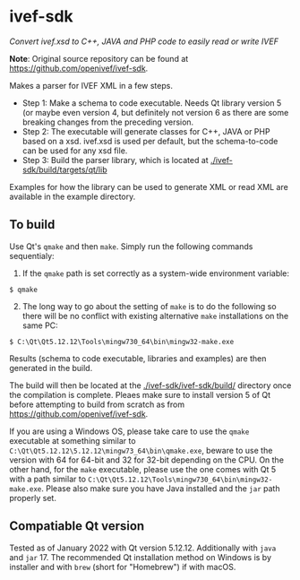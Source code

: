 # ivef-sdk
_Convert ivef.xsd to C++, JAVA and PHP code to easily read or write IVEF_

**Note**: Original source repository can be found at https://github.com/openivef/ivef-sdk. 

Makes a parser for IVEF XML in a few steps.
* Step 1: Make a schema to code executable. 
        Needs Qt library version 5 (or maybe even version 4, but definitely not version 6 as there are some breaking changes from the preceding version. 
* Step 2: The executable will generate classes for C++, JAVA or PHP based on a xsd.
        ivef.xsd is used per default, but the schema-to-code can be used for any xsd file.
* Step 3: Build the parser library, which is located at [./ivef-sdk/build/targets/qt/lib](https://github.com/ncs-niva/ivef-sdk/tree/master/ivef-sdk/build/targets/qt/lib)

Examples for how the library can be used to generate XML or read XML are available in the example directory.

## To build
Use Qt's `qmake` and then `make`. Simply run the following commands sequentialy:
1. If the `qmake` path is set correctly as a system-wide environment variable:
```shell
$ qmake
```

2. The long way to go about the setting of `make` is to do the following so there will be no conflict with existing alternative `make` installations on the same PC:
```shell
$ C:\Qt\Qt5.12.12\Tools\mingw730_64\bin\mingw32-make.exe
```

Results (schema to code executable, libraries and examples) are then generated in the build. 

The build will then be located at the [./ivef-sdk/ivef-sdk/build/](https://github.com/ncs-niva/ivef-sdk/tree/master/ivef-sdk/build) directory once the compilation is complete. Pleaes make sure to install version 5 of Qt before attempting to build from scratch as from https://github.com/openivef/ivef-sdk. 

If you are using a Windows OS, please take care to use the `qmake` executable at something similar to `C:\Qt\Qt5.12.12\5.12.12\mingw73_64\bin\qmake.exe`, beware to use the version with 64 for 64-bit and 32 for 32-bit depending on the CPU. On the other hand, for the `make` executable, please use the one comes with Qt 5 with a path similar to `C:\Qt\Qt5.12.12\Tools\mingw730_64\bin\mingw32-make.exe`. Please also make sure you have Java installed and the `jar` path properly set. 

## Compatiable Qt version
Tested as of January 2022 with Qt version 5.12.12. Additionally with `java` and `jar` 17.
The recommended Qt installation method on Windows is by installer and with `brew` (short for "Homebrew") if with macOS. 
